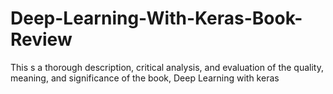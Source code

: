 # Deep-Learning-With-Keras-Book-Review
This s a thorough description, critical analysis, and evaluation of the quality, meaning, and significance of the book, Deep Learning with keras
